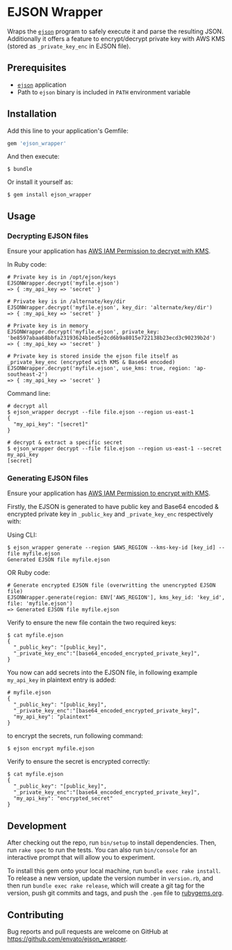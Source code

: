# EJSON Wrapper

Wraps the [`ejson`](https://github.com/Shopify/ejson) program to safely execute it and parse the resulting JSON. Additionally it offers a feature to encrypt/decrypt private key with AWS KMS (stored as `_private_key_enc` in EJSON file).

## Prerequisites

* [`ejson`](https://github.com/Shopify/ejson) application
* Path to `ejson` binary is included in `PATH` environment variable

## Installation

Add this line to your application's Gemfile:

```ruby
gem 'ejson_wrapper'
```

And then execute:

```
$ bundle
```

Or install it yourself as:

```
$ gem install ejson_wrapper
```

## Usage

### Decrypting EJSON files

Ensure your application has [AWS IAM Permission to decrypt with KMS](https://docs.aws.amazon.com/kms/latest/developerguide/iam-policies.html#iam-policy-example-encrypt-decrypt-specific-cmks).

In Ruby code:

```
# Private key is in /opt/ejson/keys
EJSONWrapper.decrypt('myfile.ejson')
=> { :my_api_key => 'secret' }

# Private key is in /alternate/key/dir
EJSONWrapper.decrypt('myfile.ejson', key_dir: 'alternate/key/dir')
=> { :my_api_key => 'secret' }

# Private key is in memory
EJSONWrapper.decrypt('myfile.ejson', private_key: 'be8597abaa68bbfa23193624b1ed5e2cd6b9a8015e722138b23ecd3c90239b2d')
=> { :my_api_key => 'secret' }

# Private key is stored inside the ejson file itself as _private_key_enc (encrypted with KMS & Base64 encoded)
EJSONWrapper.decrypt('myfile.ejson', use_kms: true, region: 'ap-southeast-2')
=> { :my_api_key => 'secret' }
```

Command line:

```
# decrypt all
$ ejson_wrapper decrypt --file file.ejson --region us-east-1
{
  "my_api_key": "[secret]"
}

# decrypt & extract a specific secret
$ ejson_wrapper decrypt --file file.ejson --region us-east-1 --secret my_api_key
[secret]
```

### Generating EJSON files

Ensure your application has [AWS IAM Permission to encrypt with KMS](https://docs.aws.amazon.com/kms/latest/developerguide/iam-policies.html#iam-policy-example-encrypt-decrypt-specific-cmks).

Firstly, the EJSON is generated to have public key and Base64 encoded & encrypted private key in `_public_key` and `_private_key_enc` respectively with:

Using CLI:

```
$ ejson_wrapper generate --region $AWS_REGION --kms-key-id [key_id] --file myfile.ejson
Generated EJSON file myfile.ejson
```

OR Ruby code:

```
# Generate encrypted EJSON file (overwritting the unencrypted EJSON file)
EJSONWrapper.generate(region: ENV['AWS_REGION'], kms_key_id: 'key_id', file: 'myfile.ejson')
=> Generated EJSON file myfile.ejson
```

Verify to ensure the new file contain the two required keys:

```
$ cat myfile.ejson
{
  "_public_key": "[public_key]",
  "_private_key_enc":"[base64_encoded_encrypted_private_key]",
}
```

You now can add secrets into the EJSON file, in following example `my_api_key` in plaintext entry is added:

```
# myfile.ejson
{
  "_public_key": "[public_key]",
  "_private_key_enc":"[base64_encoded_encrypted_private_key]",
  "my_api_key": "plaintext"
}
```

to encrypt the secrets, run following command:

```
$ ejson encrypt myfile.ejson
```

Verify to ensure the secret is encrypted correctly:

```
$ cat myfile.ejson
{
  "_public_key": "[public_key]",
  "_private_key_enc":"[base64_encoded_encrypted_private_key]",
  "my_api_key": "encrypted_secret"
}
```

## Development

After checking out the repo, run `bin/setup` to install dependencies. Then, run `rake spec` to run the tests. You can also run `bin/console` for an interactive prompt that will allow you to experiment.

To install this gem onto your local machine, run `bundle exec rake install`. To release a new version, update the version number in `version.rb`, and then run `bundle exec rake release`, which will create a git tag for the version, push git commits and tags, and push the `.gem` file to [rubygems.org](https://rubygems.org).

## Contributing

Bug reports and pull requests are welcome on GitHub at https://github.com/envato/ejson_wrapper.
